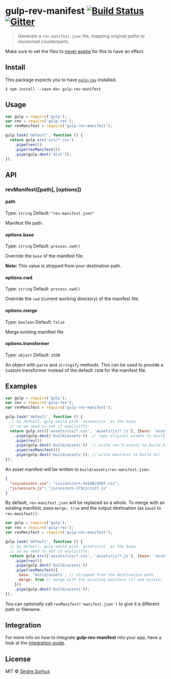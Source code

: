 # gulp-rev-manifest [![Build Status](https://travis-ci.org/lukeed/gulp-rev-manifest.svg?branch=master)](https://travis-ci.org/lukeed/gulp-rev-manifest) [![Gitter](https://badges.gitter.im/join_chat.svg)](https://gitter.im/sindresorhus/gulp-rev)

> Generate a `rev-manifest.json` file, mapping original paths to revisioned counterparts.

Make sure to set the files to [never expire](http://developer.yahoo.com/performance/rules.html#expires) for this to have an effect.

## Install

This package expects you to have [`gulp-rev`](https://github.com/sindresorhus/gulp-rev) installed.

```
$ npm install --save-dev gulp-rev-manifest
```

## Usage

```js
var gulp = require('gulp');
var rev = require('gulp-rev');
var revManifest = require('gulp-rev-manifest');

gulp.task('default', function () {
  return gulp.src('src/*.css')
    .pipe(rev())
    .pipe(revManifest())
    .pipe(gulp.dest('dist'));
});
```

## API

### revManifest([path], [options])

#### path

Type: `string`
Default: `"rev-manifest.json"`

Manifest file path.

#### options.base

Type: `string`
Default: `process.cwd()`

Override the `base` of the manifest file.

**Note:** This value is stripped from your destination path.

#### options.cwd

Type: `string`
Default: `process.cwd()`

Override the `cwd` (current working directory) of the manifest file.

#### options.merge

Type: `boolean`
Default: `false`

Merge existing manifest file.

#### options.transformer

Type: `object`
Default: `JSON`

An object with `parse` and `stringify` methods. This can be used to provide a
custom transformer instead of the default `JSON` for the manifest file.


## Examples

```js
var gulp = require('gulp');
var rev = require('gulp-rev');
var revManifest = require('gulp-rev-manifest');

gulp.task('default', function () {
  // by default, gulp would pick `assets/css` as the base,
  // so we need to set it explicitly:
  return gulp.src(['assets/css/*.css', 'assets/js/*.js'], {base: 'assets'})
    .pipe(gulp.dest('build/assets'))  // copy original assets to build dir
    .pipe(rev())
    .pipe(gulp.dest('build/assets'))  // write rev'd assets to build dir
    .pipe(revManifest())
    .pipe(gulp.dest('build/assets')); // write manifest to build dir
});
```

An asset manifest will be written to `build/assets/rev-manifest.json`:

```json
{
  "css/unicorn.css": "css/unicorn-d41d8cd98f.css",
  "js/unicorn.js": "js/unicorn-273c2cin3f.js"
}
```

By default, `rev-manifest.json` will be replaced as a whole. To merge with an existing manifest, pass `merge: true` and the output destination (as `base`) to `rev.manifest()`:

```js
var gulp = require('gulp');
var rev = require('gulp-rev');
var revManifest = require('gulp-rev-manifest');

gulp.task('default', function () {
  // by default, gulp would pick `assets/css` as the base,
  // so we need to set it explicitly:
  return gulp.src(['assets/css/*.css', 'assets/js/*.js'], {base: 'assets'})
    .pipe(rev())
    .pipe(gulp.dest('build/assets'))
    .pipe(revManifest({
      base: 'build/assets', // stripped from the destination path
      merge: true // merge with the existing manifest (if one exists)
    }))
    .pipe(gulp.dest('build/assets'));
});
```

You can optionally call `revManifest('manifest.json')` to give it a different path or filename.


## Integration

For more info on how to integrate **gulp-rev-manifest** into your app, have a look at the [integration guide](integration.md).


## License

MIT © [Sindre Sorhus](http://sindresorhus.com)
